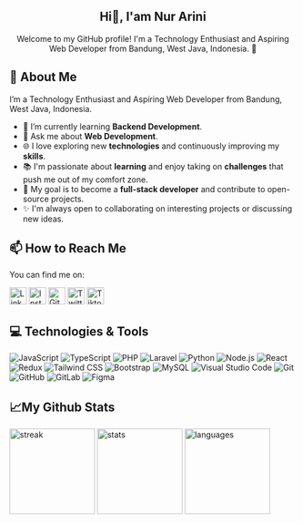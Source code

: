 <div align="center">

## Hi👋, I'am Nur Arini

Welcome to my GitHub profile! I'm a Technology Enthusiast and Aspiring Web Developer from Bandung, West Java, Indonesia. 🌱

</div>


<!-- **nrrarnn/nrrarnn** is a ✨ _special_ ✨ repository because its `README.md` (this file) appears on your GitHub profile. -->

## 🚀 About Me
I’m a Technology Enthusiast and Aspiring Web Developer from Bandung, West Java, Indonesia.

- 🌱 I’m currently learning **Backend Development**.
- 💬 Ask me about **Web Development**.
- 🌐 I love exploring new **technologies** and continuously improving my **skills**.
- 📚 I'm passionate about **learning** and enjoy taking on **challenges** that push me out of my comfort zone.
- 🎯 My goal is to become a **full-stack developer** and contribute to open-source projects.
- ✨ I'm always open to collaborating on interesting projects or discussing new ideas.

## 📫 How to Reach Me

You can find me on:

<a href="https://www.linkedin.com/in/nur-arini/" target="_blank"><img src="https://img.icons8.com/color/48/000000/linkedin.png" alt="LinkedIn" width="30px"/></a>
<a href="https://www.instagram.com/nrrarn_/" target="_blank"><img src="https://img.icons8.com/fluency/48/000000/instagram-new.png" alt="Instagram" width="30px"/></a>
<a href="https://github.com/nrrarnn" target="_blank"><img src="https://img.icons8.com/material-outlined/48/000000/github.png" alt="GitHub" width="30px"/></a>
<a href="https://twitter.com/xknyzd" target="_blank"><img src="https://img.icons8.com/fluency/48/000000/twitter.png" alt="Twitter" width="30px"/></a>
<a href="https://tiktok.com/knyzkx" target="_blank"><img src="https://img.icons8.com/?size=100&id=123922&format=png&color=000000" alt="Tiktok" width="30px"/></a>




## 💻 Technologies & Tools
![JavaScript](https://img.shields.io/badge/JavaScript-F7DF1E?style=flat-square&logo=javascript&logoColor=black)
![TypeScript](https://img.shields.io/badge/TypeScript-007ACC?style=flat-square&logo=typescript&logoColor=white)
![PHP](https://img.shields.io/badge/PHP-777BB4?style=flat-square&logo=php&logoColor=white)
![Laravel](https://img.shields.io/badge/Laravel-FF2D20?style=flat-square&logo=laravel&logoColor=white)
![Python](https://img.shields.io/badge/Python-3776AB?style=flat-square&logo=python&logoColor=white)
![Node.js](https://img.shields.io/badge/Node.js-339933?style=flat-square&logo=node.js&logoColor=white)
![React](https://img.shields.io/badge/React-20232A?style=flat-square&logo=react&logoColor=61DAFB)
![Redux](https://img.shields.io/badge/Redux-764ABC?style=flat-square&logo=redux&logoColor=white)
![Tailwind CSS](https://img.shields.io/badge/Tailwind_CSS-38B2AC?style=flat-square&logo=tailwind-css&logoColor=white)
![Bootstrap](https://img.shields.io/badge/Bootstrap-563D7C?style=flat-square&logo=bootstrap&logoColor=white)
![MySQL](https://img.shields.io/badge/MySQL-00758F?style=flat-square&logo=mysql&logoColor=white)
![Visual Studio Code](https://img.shields.io/badge/Visual_Studio_Code-0078D4?style=flat-square&logo=visual-studio-code&logoColor=white)
![Git](https://img.shields.io/badge/Git-F05032?style=flat-square&logo=git&logoColor=white)
![GitHub](https://img.shields.io/badge/GitHub-181717?style=flat-square&logo=github&logoColor=white)
![GitLab](https://img.shields.io/badge/GitLab-FC6D26?style=flat-square&logo=gitlab&logoColor=white)
![Figma](https://img.shields.io/badge/Figma-F24E1E?style=flat-square&logo=figma&logoColor=white)


## 📈My Github Stats

<div align="left">
  <img src="https://streak-stats.demolab.com?user=nrrarnn&locale=en&mode=weekly&theme=radical&hide_border=false&border_radius=5" height="150" alt="streak"  />
  <img src="https://github-readme-stats.vercel.app/api?username=nrrarnn&show_icons=true&include_all_commits=true&count_private=true&theme=radical" height="150" alt="stats"  />
  <img src="https://github-readme-stats.vercel.app/api/top-langs?username=nrrarnn&layout=compact&theme=radical" height="150" alt="languages"  />
</div>


